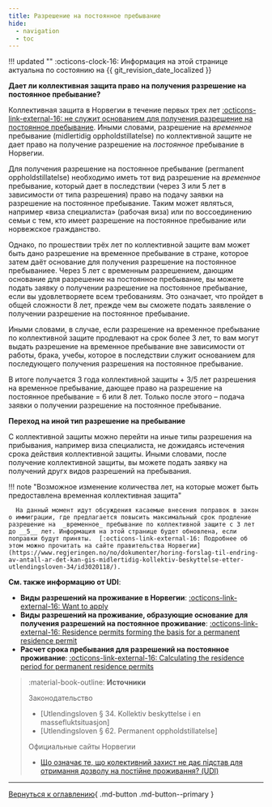 ```yaml
---
title: Разрешение на постоянное пребывание
hide:
  - navigation
  - toc
---
```


!!! updated ""
    :octicons-clock-16: Информация на этой странице актуальна по состоянию на {{ git_revision_date_localized }}

__Дает ли коллективная защита право на получения разрешение на постоянное пребывание?__

Коллективная защита в Норвегии в течение первых трех лет [:octicons-link-external-16: не служит основанием для получения разрешение на постоянное пребывание](https://udi.no/uk/information-ukraine-and-russia/situation-in-ukraine/stay-in-norway/frequently-asked-questions-and-answers/what-does-it-mean-that-collective-protection-does-not-form-the-basis-for-permanent-residence/#link-30197). Иными словами, разрешение на  _временное_ пребывание (midlertidig oppholdstillatelse) по коллективной защите не дает право на получение разрешение на _постоянное_ пребывание в Норвегии. 

Для получения разрешение на постоянное пребывание (permanent oppholdstillatelse) необходимо иметь тот вид разрешение на _временное_ пребывание, который дает в последствии (через 3 или 5 лет в зависимости от типа разрешения) право на подачу заявки на разрешение на постоянное пребывание. Таким может являться, например «виза специалиста» (рабочая виза) или по воссоединению семьи с тем, кто имеет разрешение на постоянное пребывание или норвежское гражданство.

Однако, по прошествии трёх лет по коллективной защите вам может быть дано разрешение на временное пребывание в стране, которое затем даёт основание для получения разрешение на постоянное пребываниее. Через 5 лет с временным разрешением, дающим основание для разрешение на постоянное пребывание, вы можете подать заявку о получении разрешение на постоянное пребывание, если вы удовлетворяете всем требованиям. Это означает, что пройдет в общей сложности 8 лет, прежде чем вы сможете подать заявление о получении разрешение на постоянное пребывание.

Иными словами, в случае, если разрешение на временное пребывание по коллективной защите продлевают на срок более 3 лет, то вам могут выдать разрешение на временное пребывание вне зависимости от работы, брака, учебы, которое в последствии служит основанием для последующего получения разрешения на постоянное пребывание.

В итоге получается 3 года коллективной защиты + 3/5 лет разрешения на временное пребывание, дающее право на разрешение на постоянное пребывание = 6 или 8 лет. Только после этого – подача заявки о получении разрешение на постоянное пребывание. 

__Переход на иной тип разрешение на пребывание__ 

С коллективной защиты можно перейти на иные типы разрешения на прибывания, например виза специалиста, не дожидаясь истечения срока действия коллективной защиты. Иными словами, после получение коллективной защиты, вы можете подать заявку на получений другх видов разрешений на пребывания.

!!! note "Возможное изменение количества лет, на которые может быть предоставлена временная коллективная защита"
    
      На данный момент идут обсуждения касаемые внесения поправок в закон о иммиграции, где предлагается повысить максимальный срок продление разрешение на  _временное_ пребывание по коллективной защите с 3 лет до __5__ лет. Информация на этой странице будет обновлена, если поправки будут приняты.  [:octicons-link-external-16: Подробнее об этом можно прочитать на сайте правительства Норвегии](https://www.regjeringen.no/no/dokumenter/horing-forslag-til-endring-av-antall-ar-det-kan-gis-midlertidig-kollektiv-beskyttelse-etter-utlendingsloven-34/id3020118/). 

__См. также информацию от UDI__: 

- __Виды разрешений на проживание в Норвегии__: [:octicons-link-external-16: Want to apply](https://udi.no/en/want-to-apply/?c=ukr)
- __Виды разрешений на проживание, образующие основание для получения разрешений на постоянное проживание__: [:octicons-link-external-16: Residence permits forming the basis for a permanent residence permit](https://udi.no/en/word-definitions/residence-permits-forming-the-basis-for-a-permanent-residence-permit/)
- __Расчет срока пребывания для разрешений на постоянное проживание__: [:octicons-link-external-16: Calculating the residence period for permanent residence permits](https://udi.no/en/word-definitions/calculating-the-residence-period-for-permanent-residence-permits/)

> :material-book-outline: __Источники__
>
> Законодательство
> 
> - [Utlendingsloven § 34. Kollektiv beskyttelse i en massefluktsituasjon]
> - [Utlendingsloven § 62. Permanent oppholdstillatelse]
> 
> Официальные сайты Норвегии
> 
> - [Що означає те, що колективний захист не дає підстав для отримання дозволу на постійне проживання? (UDI)](https://udi.no/uk/information-ukraine-and-russia/situation-in-ukraine/stay-in-norway/frequently-asked-questions-and-answers/what-does-it-mean-that-collective-protection-does-not-form-the-basis-for-permanent-residence/#link-30197) 


---

[Вернуться к оглавлению](index.md){ .md-button .md-button--primary }